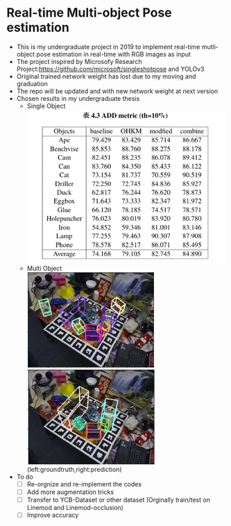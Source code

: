 # Real-time Multi-object Pose estimation
+ This is my undergraduate project in 2019 to implement real-time mutli-object pose estimation in real-time with RGB images as input
+ The project inspired by Microsofy Research Project:https://github.com/microsoft/singleshotpose and YOLOv3
+ Original trained network weight has lost due to my moving and graduation
+ The repo will be updated and with new network weight at next version
+ Chosen results in my undergraduate thesis
  + Single Object\
    ![img](imgs/single-add.png)
  + Multi Object\
    ![gt](imgs/gt.png)![pred](imgs/pred.png)
    (left:groundtruth,right:prediction)
+ To do
  + [ ] Re-orgnize and re-implement the codes
  + [ ] Add more augmentation tricks
  + [ ] Transfer to YCB-Dataset or other dataset (Orginally train/test on Linemod and Linemod-occlusion)
  + [ ] Improve accuracy